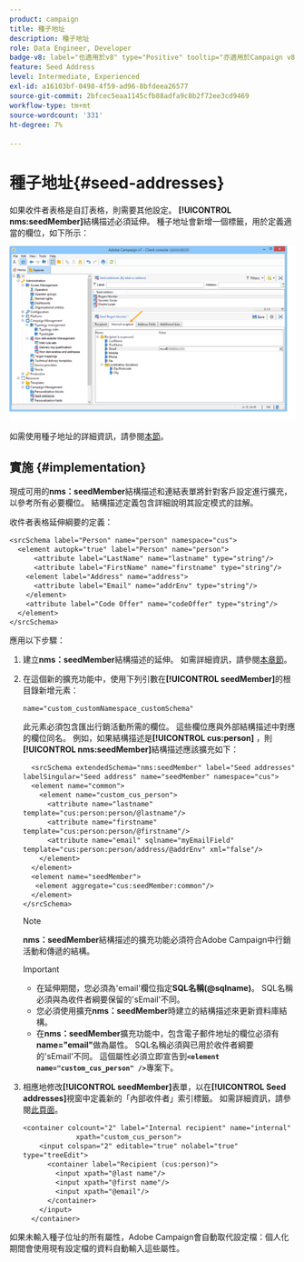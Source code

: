 ```yaml
---
product: campaign
title: 種子地址
description: 種子地址
role: Data Engineer, Developer
badge-v8: label="也適用於v8" type="Positive" tooltip="亦適用於Campaign v8"
feature: Seed Address
level: Intermediate, Experienced
exl-id: a16103bf-0498-4f59-ad96-8bfdeea26577
source-git-commit: 2bfcec5eaa1145cfb88adfa9c8b2f72ee3cd9469
workflow-type: tm+mt
source-wordcount: '331'
ht-degree: 7%

---
```


# 種子地址{#seed-addresses}



如果收件者表格是自訂表格，則需要其他設定。 **[!UICONTROL nms:seedMember]**&#x200B;結構描述必須延伸。 種子地址會新增一個標籤，用於定義適當的欄位，如下所示：

![](assets/s_ncs_user_seedlist_new_tab.png)

如需使用種子地址的詳細資訊，請參閱[本節](../../delivery/using/about-seed-addresses.md)。

## 實施 {#implementation}

現成可用的&#x200B;**nms：seedMember**&#x200B;結構描述和連結表單將針對客戶設定進行擴充，以參考所有必要欄位。 結構描述定義包含詳細說明其設定模式的註解。

收件者表格延伸綱要的定義：

```
<srcSchema label="Person" name="person" namespace="cus">
  <element autopk="true" label="Person" name="person">
      <attribute label="LastName" name="lastname" type="string"/>
      <attribute label="FirstName" name="firstname" type="string"/>
    <element label="Address" name="address">
      <attribute label="Email" name="addrEnv" type="string"/>
    </element>
    <attribute label="Code Offer" name="codeOffer" type="string"/>
  </element>
</srcSchema>
```

應用以下步驟：

1. 建立&#x200B;**nms：seedMember**&#x200B;結構描述的延伸。 如需詳細資訊，請參閱[本章節](../../configuration/using/extending-a-schema.md)。
1. 在這個新的擴充功能中，使用下列引數在&#x200B;**[!UICONTROL seedMember]**&#x200B;的根目錄新增元素：

   ```
   name="custom_customNamespace_customSchema"
   ```

   此元素必須包含匯出行銷活動所需的欄位。 這些欄位應與外部結構描述中對應的欄位同名。 例如，如果結構描述是&#x200B;**[!UICONTROL cus:person]** ，則&#x200B;**[!UICONTROL nms:seedMember]**&#x200B;結構描述應該擴充如下：

   ```
     <srcSchema extendedSchema="nms:seedMember" label="Seed addresses" labelSingular="Seed address" name="seedMember" namespace="cus">
     <element name="common">
       <element name="custom_cus_person">
         <attribute name="lastname" template="cus:person:person/@lastname"/>
         <attribute name="firstname" template="cus:person:person/@firstname"/>
         <attribute name="email" sqlname="myEmailField" template="cus:person:person/address/@addrEnv" xml="false"/>
       </element>
     </element>
     <element name="seedMember">
      <element aggregate="cus:seedMember:common"/>
     </element>
   </srcSchema>
   ```

   >[!NOTE]
   >
   >**nms：seedMember**&#x200B;結構描述的擴充功能必須符合Adobe Campaign中行銷活動和傳遞的結構。

   >[!IMPORTANT]
   >
   >
   >    
   >    
   >    * 在延伸期間，您必須為&#39;email&#39;欄位指定&#x200B;**SQL名稱(@sqlname)**。 SQL名稱必須與為收件者綱要保留的&#39;sEmail&#39;不同。
   >    * 您必須使用擴充&#x200B;**nms：seedMember**&#x200B;時建立的結構描述來更新資料庫結構。
   >    * 在&#x200B;**nms：seedMember**&#x200B;擴充功能中，包含電子郵件地址的欄位必須有&#x200B;**name=&quot;email&quot;**&#x200B;做為屬性。 SQL名稱必須與已用於收件者綱要的&#39;sEmail&#39;不同。 這個屬性必須立即宣告到&#x200B;**`<element name="custom_cus_person" />`**&#x200B;專案下。
   >    
   >

1. 相應地修改&#x200B;**[!UICONTROL seedMember]**&#x200B;表單，以在&#x200B;**[!UICONTROL Seed addresses]**&#x200B;視窗中定義新的「內部收件者」索引標籤。 如需詳細資訊，請參閱[此頁面](../../configuration/using/form-structure.md)。

   ```
   <container colcount="2" label="Internal recipient" name="internal"
                xpath="custom_cus_person">
       <input colspan="2" editable="true" nolabel="true" type="treeEdit">
         <container label="Recipient (cus:person)">
           <input xpath="@last name"/>
           <input xpath="@first name"/>
           <input xpath="@email"/>
         </container>
       </input>
     </container>
   ```

如果未輸入種子位址的所有屬性，Adobe Campaign會自動取代設定檔：個人化期間會使用現有設定檔的資料自動輸入這些屬性。
